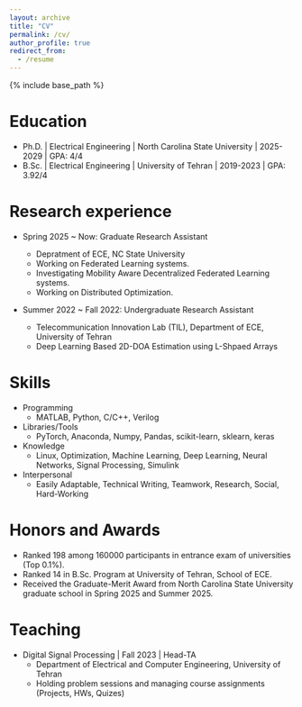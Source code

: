 ```yaml
---
layout: archive
title: "CV"
permalink: /cv/
author_profile: true
redirect_from:
  - /resume
---
```


{% include base_path %}

Education
======
* Ph.D. | Electrical Engineering | North Carolina State University  |  2025-2029  |  GPA: 4/4
* B.Sc. | Electrical Engineering | University of Tehran  |  2019-2023  | GPA: 3.92/4

Research experience
======
* Spring 2025 ~ Now: Graduate Research Assistant
  * Depratment of ECE, NC State University
  * Working on Federated Learning systems.
  * Investigating Mobility Aware Decentralized Federated Learning systems.
  * Working on Distributed Optimization.

* Summer 2022 ~ Fall 2022: Undergraduate Research Assistant
  * Telecommunication Innovation Lab (TIL), Department of ECE, University of Tehran
  * Deep Learning Based 2D-DOA Estimation using L-Shpaed Arrays

  
Skills
======
* Programming
  * MATLAB, Python, C/C++, Verilog
* Libraries/Tools
  * PyTorch, Anaconda, Numpy, Pandas, scikit-learn, sklearn, keras
* Knowledge
  * Linux, Optimization, Machine Learning, Deep Learning, Neural Networks, Signal Processing, Simulink
* Interpersonal
  * Easily Adaptable, Technical Writing, Teamwork, Research, Social, Hard-Working

Honors and Awards
======
* Ranked 198 among 160000 participants in entrance exam of universities (Top 0.1%).
* Ranked 14 in B.Sc. Program at University of Tehran, School of ECE.
* Received the Graduate-Merit Award from North Carolina State University graduate school in Spring 2025 and Summer 2025.
    
Teaching
======
* Digital Signal Processing    |        Fall 2023    |    Head-TA
   * Department of Electrical and Computer Engineering, University of Tehran
   * Holding problem sessions and managing course assignments (Projects, HWs, Quizes)

